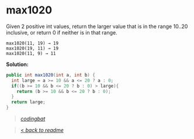 # max1020

Given 2 positive int values, return the larger value that is in the range 10..20 inclusive, or return 0 if neither is in that range.

```
max1020(11, 19) → 19
max1020(19, 11) → 19
max1020(11, 9) → 11
```

**Solution:**

```java
public int max1020(int a, int b) {
  int large = a >= 10 && a <= 20 ? a : 0;
  if((b >= 10 && b <= 20 ? b : 0) > large){
    return (b >= 10 && b <= 20 ? b : 0);
  }
  return large;
}
```

> _[codingbat](http://codingbat.com/prob/p177372)_

> [< _back to readme_](/README.md)